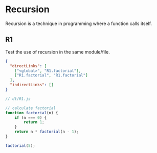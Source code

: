 # Recursion
Recursion is a technique in programming where a function calls itself. 

## R1
[//]: # (MAIN: global)
Test the use of recursion in the same module/file.

```json
{
  "directLinks": [
    ["<global>", "R1.factorial"],
    ["R1.factorial", "R1.factorial"]
  ],
  "indirectLinks": []
}
```
```js
// dt/R1.js

// calculate factorial
function factorial(n) {
    if (n === 0) {
        return 1;
    }
    return n * factorial(n - 1);
}

factorial(5);
```
[//]: # (END)